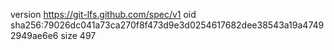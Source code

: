 version https://git-lfs.github.com/spec/v1
oid sha256:79026dc041a73ca270f8f473d9e3d0254617682dee38543a19a47492949ae6e6
size 497
